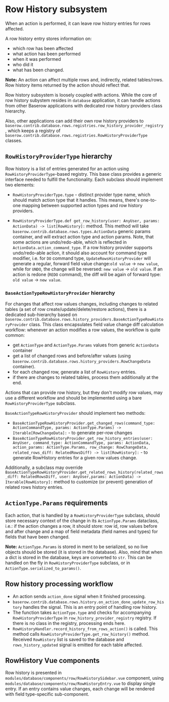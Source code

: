 # Row History subsystem

When an action is performed, it can leave row history entries for rows affected. 

A row history entry stores information on:
* which row has been affected
* what action has been performed
* when it was performed
* who did it
* what has been changed.

**Note:** An action can affect multiple rows and, indirectly, related tables/rows. Row history items returned by the action should reflect that.

Row history subsystem is loosely coupled with actions. While the core of row history subystem resides in `database` application, it can handle actions from other Baserow applications with dedicated row history providers class hierarchy.

Also, other applications can add their own row history providers to `baserow.contrib.database.rows.registries.row_history_provider_registry`, which keeps a registry of `baserow.contrib.database.rows.registries.RowHistoryProviderType` classes.


## `RowHistoryProviderType` hierarchy

Row history is a list of entries generated for an action using `RowHistoryProviderType`-based registry. This base class provides a generic interface needed to fulfill the functionality. Each subclass should implement two elements:

* `RowHistoryProviderType.type` - distinct provider type name, which should match action type that it handles. This means, there's one-to-one mapping between supported action types and row history providers.

* `RowHistoryProviderType.def get_row_history(user: AnyUser, params: ActionData) -> list[RowHistory]:` method. This method will take `baserow.contrib.database.rows.types.ActionData` generic params container, and will extract action type and action params. Note, that some actions are undo/redo-able, which is reflected in `ActionData.action_command_type`. If a row history provider supports undo/redo-able action, it should also account for command type modifier, i.e. for `DO` command type, `UpdateRowsHistoryProvider` will generate a regular, forward field value change:`old value` -> `new value`, while for `UNDO`, the change will be reversed: `new value` -> `old value`. If an action is redone (`REDO` command), the diff will be again of forward type: `old value` -> `new value`.


### `BaseActionTypeRowHistoryProvider` hierarchy

For changes that affect row values changes, including changes to related tables (a set of row create/update/delete/restore actions), there is a dedicated sub-hierarchy based on `baserow.contrib.database.rows.history_providers.BaseActionTypeRowHistoryProvider` class. This class encapsulates field value change diff calculation workflow: whenever an action modifies a row values, the workflow is quite common: 
* get `ActionType` and `ActionType.Params` values from generic `ActionData` container
* get a list of changed rows and before/after values (using `baserow.contrib.database.rows.history_providers.RowChangeData` container).
* for each changed row, generate a list of `RowHistory` entries.
* if there are changes to related tables, process them additionally at the end.

Actions that can provide row history, but they don't modify row values, may use a different workflow and should be implemented using a bare `RowHistoryProviderType` subclass.

`BaseActionTypeRowHistoryProvider` should implement two methods:

* `BaseActionTypeRowHistoryProvider.get_changed_rows(command_type: ActionCommandType, params: ActionType.Params) -> Iterable[RowChangeData]:` - to generate per-row changes
* `BaseActionTypeRowHistoryProvider.get_row_history_entries(user: AnyUser, command_type: ActionCommandType, params: ActionData, action_params: ActionType.Params, row_change: RowChangeData, related_rows_diff: RelatedRowsDiff) -> list[RowHistory]:` - to generate RowHistory entries for a given row values change.

Additionally, a subclass may override `BaseActionTypeRowHistoryProvider.get_related_rows_history(related_rows_diff: RelatedRowsDiff, user: AnyUser,params: ActionData) -> Iterable[RowHistory]:` method to customize (or prevent) generation of related rows history entries. 


## `ActionType.Params` requirements

Each action, that is handled by a `RowHistoryProviderType` subclass, should store necessary context of the change in its `ActionType.Params` dataclass, i.e.: if the action changes a row, it should store: row id, row values before and after change and a map of field metadata (field names and types) for fields that have been changed.

**Note:** `ActionType.Params` is stored in ment to be serialized, so no live objects should be stored (it is stored in the database). Also, mind that when a dict is stored in the database, keys are converted to `str`. This can be handled on the fly in `RowHistoryProviderType` subclass, or in `ActionType.serialized_to_params()`. 

## Row history processing workflow

* An action sends `action_done` signal when it finished processing.
* `baserow.contrib.database.rows.history.on_action_done_update_row_history` handles the signal. This is an entry point of handling row history. 
* The function takes `ActionType.type` and checks for accompanying `RowHistoryProviderType` in `row_history_provider_registry` registry. If there is no class in the registry, processing ends here.
* `RowHistoryHandler.record_history_from_rows_action()` is called. This method calls `RowHistoryProviderType.get_row_history()` method. Received `RowHistory` list is saved to the database and `rows_history_updated` signal is emitted for each table affected. 

## RowHistory Vue components

Row history is presented in `modules/database/components/row/RowHistorySidebar.vue` component, using `modules/database/components/row/RowHistoryEntry.vue` to display single entry. If an entry contains value changes, each change will be rendered with field type-specific sub-component. 



